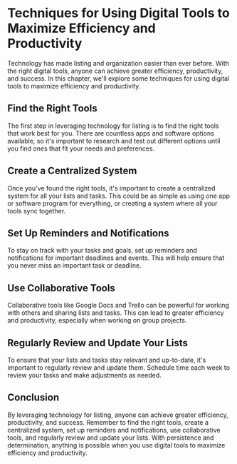 Techniques for Using Digital Tools to Maximize Efficiency and Productivity
========================================================================================================================

Technology has made listing and organization easier than ever before. With the right digital tools, anyone can achieve greater efficiency, productivity, and success. In this chapter, we'll explore some techniques for using digital tools to maximize efficiency and productivity.

Find the Right Tools
--------------------

The first step in leveraging technology for listing is to find the right tools that work best for you. There are countless apps and software options available, so it's important to research and test out different options until you find ones that fit your needs and preferences.

Create a Centralized System
---------------------------

Once you've found the right tools, it's important to create a centralized system for all your lists and tasks. This could be as simple as using one app or software program for everything, or creating a system where all your tools sync together.

Set Up Reminders and Notifications
----------------------------------

To stay on track with your tasks and goals, set up reminders and notifications for important deadlines and events. This will help ensure that you never miss an important task or deadline.

Use Collaborative Tools
-----------------------

Collaborative tools like Google Docs and Trello can be powerful for working with others and sharing lists and tasks. This can lead to greater efficiency and productivity, especially when working on group projects.

Regularly Review and Update Your Lists
--------------------------------------

To ensure that your lists and tasks stay relevant and up-to-date, it's important to regularly review and update them. Schedule time each week to review your tasks and make adjustments as needed.

Conclusion
----------

By leveraging technology for listing, anyone can achieve greater efficiency, productivity, and success. Remember to find the right tools, create a centralized system, set up reminders and notifications, use collaborative tools, and regularly review and update your lists. With persistence and determination, anything is possible when you use digital tools to maximize efficiency and productivity.
